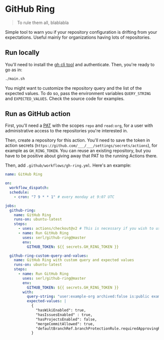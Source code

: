# GitHub Ring

> To rule them all, blablabla

Simple tool to warn you if your repository configuration is drifting from your expectations.
Useful mainly for organizations having lots of repositories.

## Run locally

You'll need to install the [gh cli tool](https://cli.github.com/) and authenticate.
Then, you're ready to go as in:

```bash
./main.sh
```

You might want to customize the repository query and the list of the expected values.
To do so, pass the environment variables `QUERY_STRING` and `EXPECTED_VALUES`.
Check the source code for examples.

## Run as GitHub action

First, you'll need a [PAT](https://github.com/settings/tokens) with the scopes `repo` and `read:org`, for a user with administrative access to the repositories you're interested in.

Then, create a repository for this action.
You'll need to save the token in action secrets (`https://github.com/___/___/settings/secrets/actions`), for example as `GH_RING_TOKEN`.
You can reuse an existing repository, but you have to be positive about giving away that PAT to the running Actions there.

Then, add `.github/workflows/gh-ring.yml`. Here's an example:

```yaml
name: GitHub Ring

on:
  workflow_dispatch:
  schedule:
    - cron: "7 9 * * 1" # every monday at 9:07 UTC

jobs:
  github-ring:
    name: GitHub Ring
    runs-on: ubuntu-latest
    steps:
      - uses: actions/checkout@v2 # This is necessary if you wish to user the {owner} placeholder is the query string (the default)
      - name: Run GitHub Ring
        uses: serl/github-ring@master
        env:
          GITHUB_TOKEN: ${{ secrets.GH_RING_TOKEN }}

  github-ring-custom-query-and-values:
    name: GitHub Ring with custom query and expected values
    runs-on: ubuntu-latest
    steps:
      - name: Run GitHub Ring
        uses: serl/github-ring@master
        env:
          GITHUB_TOKEN: ${{ secrets.GH_RING_TOKEN }}
        with:
          query-string: "user:example-org archived:false is:public example-repo"
          expected-values: |
            {
              "hasWikiEnabled": true,
              "hasIssuesEnabled" : true,
              "hasProjectsEnabled": false,
              "mergeCommitAllowed": true,
              "defaultBranchRef.branchProtectionRule.requiredApprovingReviewCount": 3,
            }

```
